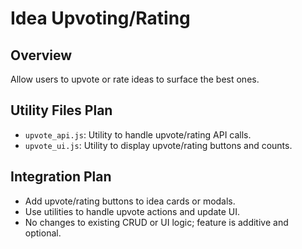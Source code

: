 # Idea Upvoting/Rating

## Overview
Allow users to upvote or rate ideas to surface the best ones.

## Utility Files Plan
- `upvote_api.js`: Utility to handle upvote/rating API calls.
- `upvote_ui.js`: Utility to display upvote/rating buttons and counts.

## Integration Plan
- Add upvote/rating buttons to idea cards or modals.
- Use utilities to handle upvote actions and update UI.
- No changes to existing CRUD or UI logic; feature is additive and optional.
